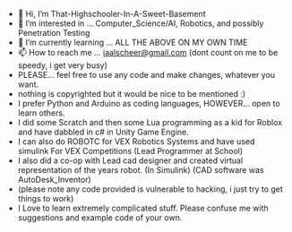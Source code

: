 - 👋 Hi, I’m That-Highschooler-In-A-Sweet-Basement
- 👀 I’m interested in ... Computer_Science/AI, Robotics, and possibly Penetration Testing
- 🌱 I’m currently learning ... ALL THE ABOVE ON MY OWN TIME
- 📫 How to reach me ... iaalscheer@gmail.com (dont count on me to be speedy, i get very busy)
- PLEASE... feel free to use any code and make changes, whatever you want.   
- nothing is copyrighted but it would be nice to be mentioned :)
- I prefer Python and Arduino as coding languages, HOWEVER... open to learn others. 
- I did some Scratch and then some Lua programming as a kid for Roblox and have dabbled in c# in Unity Game Engine.
- I can also do ROBOTC for VEX Robotics Systems and have used simulink For VEX Competitions (Lead Programmer at School)
- I also did a co-op with Lead cad designer and created virtual representation of the years robot. (In Simulink) (CAD software was AutoDesk_Inventor)
- (please note any code provided is vulnerable to hacking, i just try to get things to work)
- I Love to learn extremely complicated stuff. Please confuse me with suggestions and example code of your own.

<!---
That-Highschooler-In-A-Sweet-Basement/That-Highschooler-In-A-Sweet-Basement is a ✨ special ✨ repository because its `README.md` (this file) appears on your GitHub profile.
You can click the Preview link to take a look at your changes.
--->
